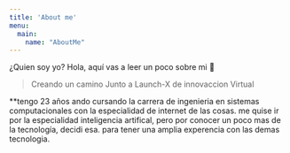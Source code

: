 ```yaml
---
title: 'About me'
menu:
  main:
    name: "AboutMe"
---
```


¿Quien soy yo?
Hola, aquí vas a leer un poco sobre mi 🤩

> Creando un camino Junto a Launch-X de innovaccion Virtual

**tengo 23 años  ando cursando la carrera de ingenieria en sistemas computacionales con la especialidad de internet de las cosas. 
me quise ir por la especialidad inteligencia artifical, pero por conocer un poco mas de la tecnología, decidi esa. para tener una amplia experencia con las
demas tecnologia. 

